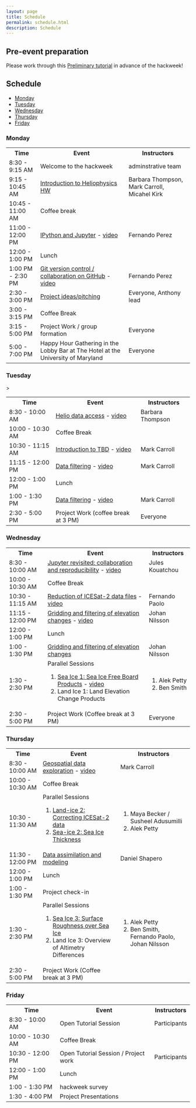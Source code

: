 ```yaml
---
layout: page
title: Schedule
permalink: schedule.html
description: Schedule
---
```


## Pre-event preparation

Please work through this <a href ="https://icesat-2hackweek.github.io/preliminary/">Preliminary tutorial</a> in advance of the hackweek!

## Schedule

- [Monday](#monday)
- [Tuesday](#tuesday)
- [Wednesday](#wednesday)
- [Thursday](#thursday)
- [Friday](#friday)

### Monday

<table>
<tbody>
<tr>
<th>Time</th>
<th>Event</th>
<th>Instructors</th>
</tr>

<tr>
<td>8:30 - 9:15 AM</td>
<td>Welcome to the hackweek</td>
<td>adminstrative team </td>
</tr>


<tr>
<td>9:15 - 10:45 AM</td>
<td><a href="https://github.com/ICESAT-2HackWeek/intro_ICESat2">Introduction to Heliophysics HW</a></td>
<td>Barbara Thompson, Mark Carroll, Micahel Kirk</td>
</tr>

<tr>
<td>10:45 - 11:00 AM</td>
<td>Coffee break</td>
<td></td>
</tr>

<tr>
<td>11:00 - 12:00 PM </td>
<td> <a href="https://github.com/ICESAT-2HackWeek/intro-jupyter-git">IPython and Jupyter</a>  - <a href="https://www.youtube.com/watch?v=xNE3m5JOigc"> video </a></td>
<td> Fernando Perez </td>
</tr>

<tr>
<td>12:00 - 1:00 PM</td>
<td>Lunch</td>
<td></td>
</tr>

<tr>
<td> 1:00 PM - 2:30 PM</td>
<td><a href="https://github.com/ICESAT-2HackWeek/intro-jupyter-git">Git version control / collaboration on GitHub</a> - <a href="https://www.youtube.com/watch?v=l4rNE2hJGPI"> video </a></td>
<td>Fernando Perez</td>
</tr>

<tr>
<td>2:30 - 3:00 PM </td>
<td><a href="https://icesat-2hackweek.github.io/wiki/project_guidelines.html">Project ideas/pitching</a></td>
<td>Everyone, Anthony lead</td>
</tr>

<tr>
<td>3:00 - 3:15 PM </td>
<td>Coffee Break</td>
<td></td>
</tr>

<tr>
<td>3:15 - 5:00 PM</td>
<td>Project Work / group formation </td>
<td>Everyone</td>
</tr>

<tr>
<td>5:00 - 7:00 PM</td>
<td>Happy Hour Gathering in the Lobby Bar at The Hotel at the University of Maryland</td>
<td>Everyone</td>
</tr>

</tbody>
</table>

### Tuesday

<table>
<tbody>
<tr>
<th>Time</th>
<th>Event</th>
<th>Instructors</th>
</tr>

<tr>
<td>8:30 - 10:00 AM</td>
<td><a href="https://github.com/ICESAT-2HackWeek/data-access">Helio data access</a> - <a href="https://www.youtube.com/watch?v=KFdGBxkne1U"> video </a></td>
<td>Barbara Thompson</td>
</tr>

<tr>
<td>10:00 - 10:30 AM</td>
<td>Coffee Break</td>
<td></td>
</tr>

<tr> 
<td> 10:30 - 11:15 AM </td>
<td><a href="https://github.com/ICESAT-2HackWeek/intro-hdf5">Introduction to TBD</a> - <a href="https://www.youtube.com/watch?v=bl1Dm6a0-B8"> video </a></td>
<td>Mark Carroll</td>
</tr>


<tr> 
<td> 11:15 - 12:00 PM </td>
<td><a href="https://github.com/ICESAT-2HackWeek/Clouds_and_data_filtering">Data filtering</a> - <a href="https://www.youtube.com/watch?v=CngLak9-ULE"> video </a></td>
<td>Mark Carroll</td>>
</tr>


<tr>
<td>12:00 - 1:00 PM</td>
<td>Lunch</td>
<td></td>
</tr>

<tr>
<td>1:00 - 1:30 PM</td>
<td><a href="https://github.com/ICESAT-2HackWeek/Clouds_and_data_filtering">Data filtering</a> - <a href="https://www.youtube.com/watch?v=8uXzHo6Ytok"> video </a></td>
<td>Mark Carroll</td>
</tr>


<tr>
<td>2:30 - 5:00 PM</td>
<td>Project Work (coffee break at 3 PM)</td>
<td>Everyone</td>
</tr>

</tbody>

</table>

### Wednesday

<table>
<tbody>
<tr>
<th>Time</th>
<th>Event</th>
<th>Instructors</th>
</tr>

<tr>
<td> 8:30 - 10:00 AM</td>
<td> <a href="https://github.com/ICESAT-2HackWeek/intro-jupyter-git">Jupyter revisited: collaboration and reproducibility</a> - <a href="https://www.youtube.com/watch?v=puJa6fnjrEo"> video </a></td>
<td> Jules Kouatchou</td>
</tr>

<tr>
<td>10:00 - 10:30 AM</td>
<td>Coffee Break</td>
<td></td>
</tr>

<tr> 
<td> 10:30 - 11:15 AM </td>
<td><a href="https://github.com/ICESAT-2HackWeek/intro-hdf5">Reduction of ICESat-2 data files</a> - <a href="https://www.youtube.com/watch?v=X4Mks9Wrtd0"> video </a></td>
<td>Fernando Paolo</td>
</tr>

<tr>
<td>11:15 - 12:00 PM</td>
<td><a href="https://github.com/ICESAT-2HackWeek/gridding">Gridding and filtering of elevation changes</a> - <a href="https://www.youtube.com/watch?v=Ng7Dgstzsek"> video </a></td>
<td>Johan Nilsson</td>
</tr>

<tr>
<td>12:00 - 1:00 PM</td>
<td>Lunch</td>
<td></td>
</tr>

<tr>
<td>1:00 - 1:30 PM</td>
<td><a href="https://github.com/ICESAT-2HackWeek/gridding">Gridding and filtering of elevation changes</a></td>
<td>Johan Nilsson</td>
</tr>

<tr>
<td>1:30 - 2:30 PM</td>
<td>Parallel Sessions
<ol>
<li><a href="https://github.com/ICESAT-2HackWeek/sea-ice-tutorials">Sea Ice 1: Sea Ice Free Board Products</a> - <a href="https://www.youtube.com/watch?v=NejNIh70dlc"> video </a></li>
<li>Land Ice 1: Land Elevation Change Products</li>
</ol>
</td>
<td>
<ol>
<li>Alek Petty</li>
<li>Ben Smith</li>
</ol>
</td>
</tr>

<tr>
<td>2:30 - 5:00 PM</td>
<td>Project Work (Coffee break at 3 PM)</td>
<td>Everyone</td>
</tr>

</tbody>
</table>

### Thursday

<table>
<tbody>
<tr>
<th>Time</th>
<th>Event</th>
<th>Instructors</th>
</tr>


<tr>
<td>8:30 - 10:00 AM</td>
<td><a href="https://github.com/ICESAT-2HackWeek/geospatial-analysis">Geospatial data exploration</a> - <a href="https://www.youtube.com/watch?v=3N7ENfWoiVk"> video </a></td>
<td>Mark Carroll</td>
</tr>

<tr>
<td>10:00 - 10:30 AM</td>
<td>Coffee Break</td>
<td></td>
</tr>

<tr>
<td>10:30 - 11:30 AM</td>
<td>Parallel Sessions
<ol>
<li><a href="https://github.com/ICESAT-2HackWeek/data-correction">Land-ice 2: Correcting ICESat-2 data</a></li>
<li><a href="https://github.com/ICESAT-2HackWeek/sea-ice-tutorials">Sea-ice 2: Sea Ice Thickness</a></li>
</ol>
</td>
<td>
<ol>
<li>Maya Becker / Susheel Adusumilli</li>
<li>Alek Petty</li>
</ol>
</td>
</tr>

<tr>
<td>11:30 - 12:00 PM</td>
<td><a href="https://icepack.github.io">Data assimilation and modeling</a></td>
<td>Daniel Shapero</td>
</tr>

<tr>
<td>12:00 - 1:00 PM</td>
<td>Lunch</td>
<td></td>
</tr>

<tr>
<td>1:00 - 1:30 PM</td>
<td>Project check-in</td>
<td></td>
</tr>

<tr>
<td>1:30 - 2:30 PM</td>
<td>Parallel Sessions
<ol>
<li><a href="https://github.com/ICESAT-2HackWeek/sea-ice-tutorials">Sea Ice 3: Surface Roughness over Sea Ice</a></li>
<li>Land Ice 3: Overview of Altimetry Differences</li>
</ol>
</td>
<td>
<ol>
<li>Alek Petty</li>
<li>Ben Smith, Fernando Paolo, Johan Nilsson</li>
</ol>
</td>
</tr>

<tr>
<td> 2:30 - 5:00 PM</td>
<td>Project Work (Coffee break at 3 PM)</td>
<td> </td>
</tr>

</tbody>
</table>

### Friday

<table>
<tbody>
<tr>
<th>Time</th>
<th>Event</th>
<th>Instructors</th>
</tr>

<tr>
<td>8:30 - 10:00 AM </td>
<td>Open Tutorial Session</td>
<td>Participants</td>
</tr>

<tr>
<td>10:00 - 10:30 AM</td>
<td>Coffee Break</td>
<td></td>
</tr>

<tr>
<td>10:30 - 12:00 PM </td>
<td>Open Tutorial Session / Project work</td>
<td> Participants</td>
</tr>

<tr>
<td>12:00 - 1:00 PM</td>
<td>Lunch</td>
<td></td>
</tr>

<tr>
<td>1:00 - 1:30 PM</td>
<td>hackweek survey</td>
<td></td>
</tr>

<tr>
<td>1:30 - 4:00 PM</td>
<td>Project Presentations</td>
<td></td>
</tr>

</tbody>
</table>


